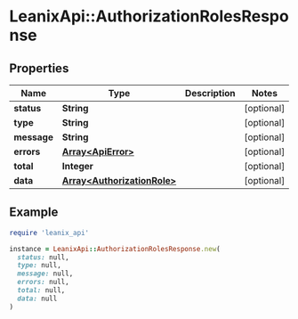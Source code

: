 # LeanixApi::AuthorizationRolesResponse

## Properties

| Name | Type | Description | Notes |
| ---- | ---- | ----------- | ----- |
| **status** | **String** |  | [optional] |
| **type** | **String** |  | [optional] |
| **message** | **String** |  | [optional] |
| **errors** | [**Array&lt;ApiError&gt;**](ApiError.md) |  | [optional] |
| **total** | **Integer** |  | [optional] |
| **data** | [**Array&lt;AuthorizationRole&gt;**](AuthorizationRole.md) |  | [optional] |

## Example

```ruby
require 'leanix_api'

instance = LeanixApi::AuthorizationRolesResponse.new(
  status: null,
  type: null,
  message: null,
  errors: null,
  total: null,
  data: null
)
```

